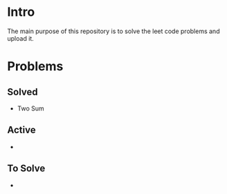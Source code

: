 # Intro

The main purpose of this repository is to solve the leet code problems and upload it.

# Problems 

## Solved

- Two Sum

## Active 

- 

## To Solve

- 


